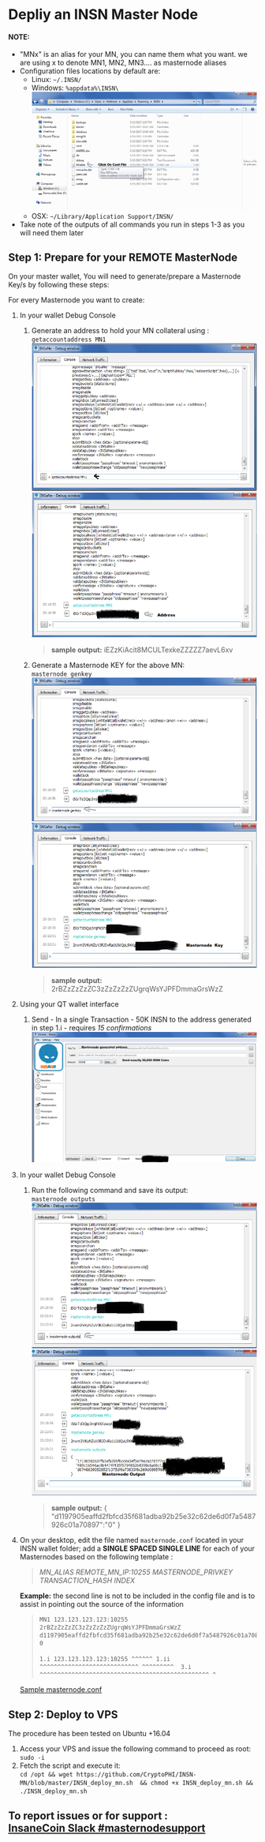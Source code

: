 # Depliy an INSN Master Node

#### NOTE: 

 + "MNx" is an alias for your MN, you can name them what you want. we are using x to denote MN1, MN2, MN3.... as masternode aliases
+ Configuration files locations by default are: 
   * Linux: `~/.INSN/` 
   * Windows: `%appdata%\INSN\` 
   ![Image of Windows_Roamin_folder](/images/Roaming_Folder.png)
   * OSX: `~/Library/Application Support/INSN/`
+ Take note of the outputs of all commands you run in steps 1-3 as you will need them later
 
## Step 1: Prepare for your REMOTE MasterNode
On your master wallet, You will need to generate/prepare a Masternode Key/s by following these steps:

For every Masternode you want to create: 
1. In your wallet Debug Console
   1. Generate an address to hold your MN collateral using : <br> ` getaccountaddress MN1 `
       ![Image of getaccountaddress_in](/images/Generate_MN_PubKey_I.png "Input")
       ![Image of getaccountaddress_out](/images/Generate_MN_PubKey_O.png "Output")
       >**sample output:** iEZzKiAcit8MCULTexkeZZZZZ7aevL6xv
       
   2. Generate a Masternode KEY for the above MN:            <br> ` masternode genkey `
       ![Image of masternode_genkey_in](/images/Generate_MN_Key_I.png "Input")
       ![Image of masternode_genkey_out](/images/Generate_MN_Key_O.png "Output")
       >**sample output:** 2rBZzZzZzZC3zZzZzZzZUgrqWsYJPFDmmaGrsWzZ
       
2. Using your QT wallet interface
   1.  Send - In a single Transaction - 50K INSN to the address generated in step 1.i - requires *15 confirmations*
       ![Image of send_payment](/images/MN_Collateral.png "Send Payment")
       
3. In your wallet Debug Console
   1.  Run the following command and save its output:<br> `masternode outputs` 
        ![Image of masternode_output_in](/images/Masternode_Outputs_I.png "Input")
        ![Image of masternode_output_out](/images/Masternode_Outputs_O.png "Output")
        >**sample output:** { "d1197905eaffd2fbfcd35f681adba92b25e32c62de6d0f7a5487926c01a70897":"0" }
        
4. On your desktop, edit the file named `masternode.conf` located in your INSN wallet folder; add a **SINGLE SPACED SINGLE LINE** for each of your Masternodes based on the following template : 
   >*MN_ALIAS REMOTE_MN_IP:10255 MASTERNODE_PRIVKEY TRANSACTION_HASH INDEX*
   
   **Example:** the second line is not to be included in the config file and is to assist in pointing out the source of the information
   ><pre><code>MN1 123.123.123.123:10255 2rBZzZzZzZC3zZzZzZzZUgrqWsYJPFDmmaGrsWzZ d1197905eaffd2fbfcd35f681adba92b25e32c62de6d0f7a5487926c01a70897 0<br>
   >1.i 123.123.123.123:10255 ^^^^^^ 1.ii ^^^^^^^^^^^^^^^^^^^^^^^^^^^^ ^^^^^^^^^  3.i  ^^^^^^^^^^^^^^^^^^^^^^^^^^^^^^^^^^^^^^^^^^^^^^^^ ^</code></pre>
   
   [Sample masternode.conf](https://github.com/CryptoPHI/INSN-MN/blob/master/masternode.conf)
## Step 2: Deploy to VPS
The procedure has been tested on Ubuntu +16.04
1. Access your VPS and issue the following command to proceed as root: <br>`sudo -i`
2. Fetch the script and execute it: <br> `cd /opt && wget https://github.com/CryptoPHI/INSN-MN/blob/master/INSN_deploy_mn.sh  && chmod +x INSN_deploy_mn.sh && ./INSN_deploy_mn.sh`

## To report issues or for support : <br> [InsaneCoin Slack #masternodesupport](https://insanecointeam.slack.com/messages/C5A3DT42J)
